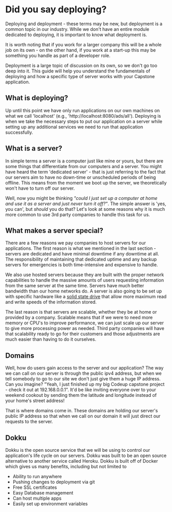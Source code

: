 # Did you say deploying?
Deploying and deployment - these terms may be new, but deployment is a common topic in our industry. While we don't have an entire module dedicated to deploying, it is important to know what deployment is.

It is worth noting that if you work for a larger company this will be a whole job on its own - on the other hand, if you work at a start-up this may be something you handle as part of a developer role.

Deployment is a large topic of discussion on its own, so we don't go too deep into it. This guide will help you understand the fundamentals of deploying and how a specific type of server works with your Capstone application.

## What is deploying?
Up until this point we have only run applications on our own machines on what we call 'localhost' (e.g., 'http://localhost:8080/ads/all'). Deploying is when we take the necessary steps to put our application on a server while setting up any additional services we need to run that application successfully.

## What is a server?
In simple terms a server is a computer just like mine or yours, but there are some things that differentiate from our computers and a server. You might have heard the term 'dedicated server' - that is just referring to the fact that our servers aim to have no down-time or unscheduled periods of being offline. This means from the moment we boot up the server, we theoretically won't have to turn off our server.

Well, now you might be thinking  *"could I just set up a computer at home and use it as a server and just never turn it off?"*. The simple answer is 'yes, you can', but *should* you do that? Let's look at some reasons why it is much more common to use 3rd party companies to handle this task for us.

## What makes a server special?
There are a few reasons we pay companies to host servers for our applications. The first reason is what we mentioned in the last section - servers are dedicated and have minimal downtime if any downtime at all. The responsibility of maintaining that dedicated uptime and any backup servers for emergencies is both time-intensive and expensive to handle.

We also use hosted servers because they are built with the proper network capabilities to handle the massive amounts of users requesting information from the same server at the same time. Servers have much better bandwidth than our home networks do. A server is also going to be set up with specific hardware like a [solid state drive](https://serverguy.com/servers/ssd-and-hdd-server/#2) that allow more maximum read and write speeds of the information stored. 

The last reason is that servers are scalable, whether they be at home or provided by a company. Scalable means that if we were to need more memory or CPU's to improve performance, we can just scale up our server to give more processing power as needed. Third party companies will have that scalability ready to go for their customers and those adjustments are much easier than having to do it ourselves. 

## Domains
Well, how do users gain access to the server and our application? The way we can call on our server is through the public ipv4 address, but when we tell somebody to go to our site we don't just give them a huge IP address. Can you imagine? "Yeah, I just finished up my big Codeup capstone project - check it out at 192.168.0.0.1". It'd be like inviting everyone over to your weekend cookout by sending them the latitude and longitude instead of your home's street address!

That is where domains come in. These domains are holding our server's public IP address so that when we call on our domain it will just direct our requests to the server. 

## Dokku
Dokku is the open source service that we will be using to control our application's life cycle on our servers. Dokku was built to be an open source alternative to another service called Heroku. Dokku is built off of Docker which gives us many benefits, including but not limited to
- Ability to run anywhere
- Pushing changes to deployment via git
- Free SSL certificates
- Easy Database management
- Can host multiple apps
- Easily set up environment variables